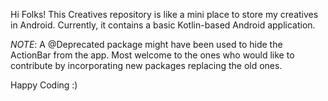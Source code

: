 Hi Folks!
This Creatives repository is like a mini place to store my creatives in Android.
Currently, it contains a basic Kotlin-based Android application.

*NOTE*: A @Deprecated package might have been used to hide the ActionBar from the app. Most welcome to the ones who would like to contribute by incorporating new packages replacing the old ones.

Happy Coding :)
